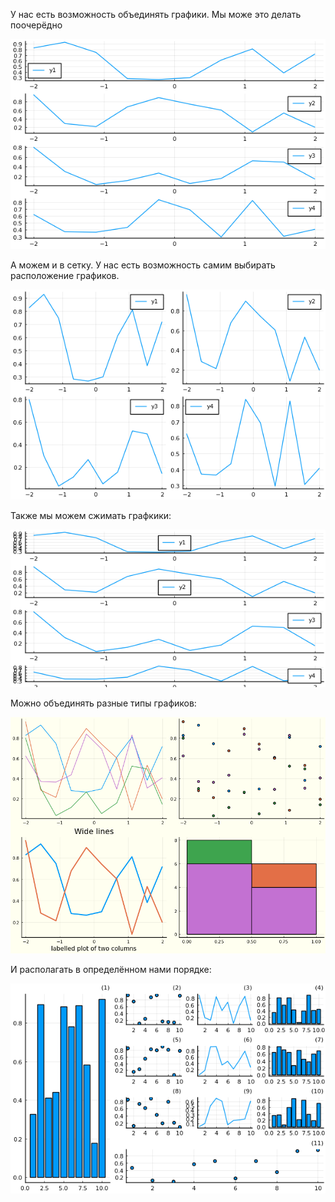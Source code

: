 У нас есть возможность объединять графики. Мы може это делать поочерёдно

![alt tag](https://github.com/NewDDay/JLessons/blob/master/Plots/subplots/sub_plot_1.png?raw=true "в столбец")​

А можем и в сетку. У нас есть возможность самим выбирать расположение графиков.

![alt tag](https://github.com/NewDDay/JLessons/blob/master/Plots/subplots/sub_plot_2.png?raw=true "В сетку")

Также мы можем сжимать графкики:

![alt tag](https://github.com/NewDDay/JLessons/blob/master/Plots/subplots/sub_plot_3.png?raw=true "Сжатие")​​

Можно объединять разные типы графиков:

![alt tag](https://github.com/NewDDay/JLessons/blob/master/Plots/subplots/sub_plot_4.png?raw=true "Типы")​​

И располагать в определённом нами порядке:

![alt tag](https://github.com/NewDDay/JLessons/blob/master/Plots/subplots/sub_plot_5.png?raw=true "Таблица")​​
